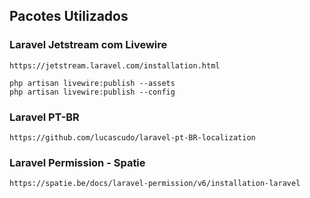 ##

## Pacotes Utilizados
### Laravel Jetstream com Livewire
```
https://jetstream.laravel.com/installation.html
```
```
php artisan livewire:publish --assets
php artisan livewire:publish --config
```

### Laravel PT-BR
```
https://github.com/lucascudo/laravel-pt-BR-localization
```

### Laravel Permission - Spatie
```
https://spatie.be/docs/laravel-permission/v6/installation-laravel
```